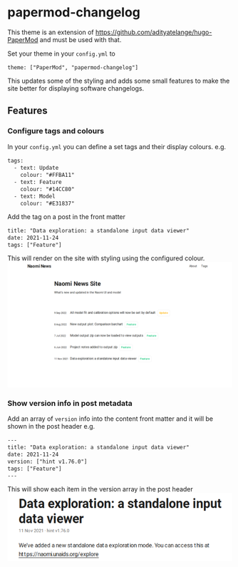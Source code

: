 # papermod-changelog

This theme is an extension of https://github.com/adityatelange/hugo-PaperMod and must be used with that.

Set your theme in your `config.yml` to
```
theme: ["PaperMod", "papermod-changelog"]
```

This updates some of the styling and adds some small features to make the site better for displaying software changelogs.

## Features

### Configure tags and colours

In your `config.yml` you can define a set tags and their display colours. e.g.

```
tags:
  - text: Update
    colour: "#FFBA11"
  - text: Feature
    colour: "#14CC80"
  - text: Model
    colour: "#E31837"
```

Add the tag on a post in the front matter
```
title: "Data exploration: a standalone input data viewer"
date: 2021-11-24
tags: ["Feature"]
```

This will render on the site with styling using the configured colour.
![tag styling](images/tag_styling.png)

### Show version info in post metadata

Add an array of `version` info into the content front matter and it will be shown in the post header e.g.

```
---
title: "Data exploration: a standalone input data viewer"
date: 2021-11-24
version: ["hint v1.76.0"]
tags: ["Feature"]
---
```

This will show each item in the version array in the post header
![version info](images/version_info.png)
